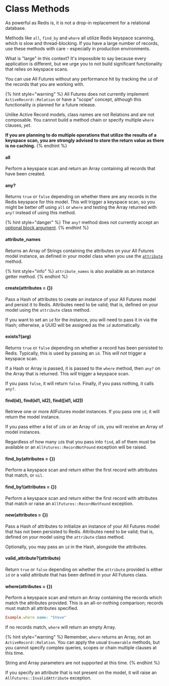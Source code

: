 # Class Methods

As powerful as Redis is, it is not a drop-in replacement for a relational database.

Methods like `all`, `find_by` and `where` all utilize Redis keyspace scanning, which is slow and thread-blocking. If you have a large number of records, use these methods with care - especially in production environments.

What is "large" in this context? It's impossible to say because every application is different, but we urge you to not build significant functionality that relies on keyspace scans.

You can use All Futures without any performance hit by tracking the `id` of the records that you are working with.

{% hint style="warning" %}
All Futures does not currently implement `ActiveRecord::Relation` or have a "scope" concept, although this functionality _is_ planned for a future release.

Unlike Active Record models, class names are not Relations and are not composable. You cannot build a method chain or specify multiple `where` clauses, _yet_.

**If you are planning to do multiple operations that utilize the results of a keyspace scan, you are strongly advised to store the return value as there is no caching.**
{% endhint %}

#### all

Perform a keyspace scan and return an Array containing all records that have been created.

#### any?

Returns `true` or `false` depending on whether there are any records in the Redis keyspace for this model. This will trigger a keyspace scan, so you might be better off using `all` or `where` and testing the Array returned with `any?` instead of using this method.

{% hint style="danger" %}
The `any?` method does not currently accept an [optional block argument](https://ruby-doc.org/core-3.0.2/Enumerable.html#method-i-any-3F).
{% endhint %}

#### attribute\_names

Returns an Array of Strings containing the attributes on your All Futures model instance, as defined in your model class when you use the [`attribute`](https://api.rubyonrails.org/classes/ActiveRecord/Attributes/ClassMethods.html#method-i-attribute) method.

{% hint style="info" %}
`attribute_names` is also available as an instance getter method.
{% endhint %}

#### create(attributes = {})

Pass a Hash of attributes to create an instance of your All Futures model and persist it to Redis. Attributes need to be valid; that is, defined on your model using the `attribute` class method.

If you want to set an `id` for the instance, you will need to pass it in via the Hash; otherwise, a UUID will be assigned as the `id` automatically.

#### exists?(arg)

Returns `true` or `false` depending on whether a record has been persisted to Redis. Typically, this is used by passing an `id`. This _will not_ trigger a keyspace scan.

If a Hash or Array is passed, it is passed to the `where` method, then `any?` on the Array that is returned. This _will_ trigger a keyspace scan.

If you pass `false`, it will return `false`. Finally, if you pass nothing, it calls `any?`.

#### find(id), find(id1, id2), find(\[id1, id2])

Retrieve one or more AllFutures model instances. If you pass one `id`, it will return the model instance.

If you pass either a list of `id`s or an Array of `id`s, you will receive an Array of model instances.

Regardless of how many `id`s that you pass into `find`, all of them must be available or an `AllFutures::RecordNotFound` exception will be raised.

#### find\_by(attributes = {})

Perform a keyspace scan and return either the first record with attributes that match, or `nil`.

#### find\_by!(attributes = {})

Perform a keyspace scan and return either the first record with attributes that match or raise an `AllFutures::RecordNotFound` exception.

#### new(attributes = {})

Pass a Hash of attributes to initialize an instance of your All Futures model that has not been persisted to Redis. Attributes need to be valid; that is, defined on your model using the `attribute` class method.

Optionally, you may pass an `id` in the Hash, alongside the attributes.

#### valid\_attribute?(attribute)

Return `true` or `false` depending on whether the `attribute` provided is either `id` or a valid attribute that has been defined in your All Futures class.

#### where(attributes = {})

Perform a keyspace scan and return an Array containing the records which match the attributes provided. This is an all-or-nothing comparison; records must match all attributes specified.

```ruby
Example.where name: "Steve"
```

If no records match, `where` will return an empty Array.

{% hint style="warning" %}
Remember, `where` returns an Array, not an `ActiveRecord::Relation`. You can apply the usual `Enumerable` methods, but you cannot specify complex queries, scopes or chain multiple clauses at this time.

String and Array parameters are not supported at this time.
{% endhint %}

If you specify an attribute that is not present on the model, it will raise an `AllFutures::InvalidAttribute` exception.
